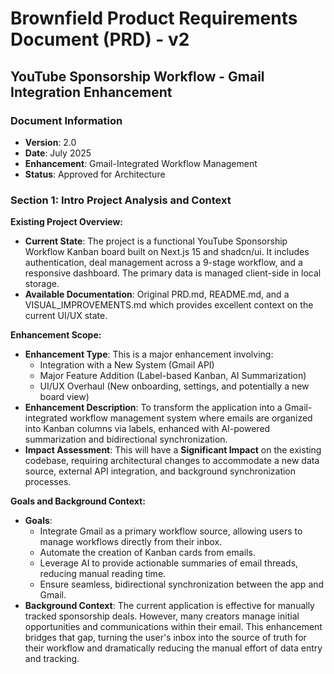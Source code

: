 # **Brownfield Product Requirements Document (PRD) - v2**

## **YouTube Sponsorship Workflow - Gmail Integration Enhancement**

### **Document Information**

- **Version**: 2.0
- **Date**: July 2025
- **Enhancement**: Gmail-Integrated Workflow Management
- **Status**: Approved for Architecture

### **Section 1: Intro Project Analysis and Context**

**Existing Project Overview:**

- **Current State**: The project is a functional YouTube Sponsorship Workflow Kanban board built on Next.js 15 and shadcn/ui. It includes authentication, deal management across a 9-stage workflow, and a responsive dashboard. The primary data is managed client-side in local storage.
- **Available Documentation**: Original PRD.md, README.md, and a VISUAL_IMPROVEMENTS.md which provides excellent context on the current UI/UX state.

**Enhancement Scope:**

- **Enhancement Type**: This is a major enhancement involving:
  - Integration with a New System (Gmail API)
  - Major Feature Addition (Label-based Kanban, AI Summarization)
  - UI/UX Overhaul (New onboarding, settings, and potentially a new board view)
- **Enhancement Description**: To transform the application into a Gmail-integrated workflow management system where emails are organized into Kanban columns via labels, enhanced with AI-powered summarization and bidirectional synchronization.
- **Impact Assessment**: This will have a **Significant Impact** on the existing codebase, requiring architectural changes to accommodate a new data source, external API integration, and background synchronization processes.

**Goals and Background Context:**

- **Goals**:
  - Integrate Gmail as a primary workflow source, allowing users to manage workflows directly from their inbox.
  - Automate the creation of Kanban cards from emails.
  - Leverage AI to provide actionable summaries of email threads, reducing manual reading time.
  - Ensure seamless, bidirectional synchronization between the app and Gmail.
- **Background Context**: The current application is effective for manually tracked sponsorship deals. However, many creators manage initial opportunities and communications within their email. This enhancement bridges that gap, turning the user's inbox into the source of truth for their workflow and dramatically reducing the manual effort of data entry and tracking.
